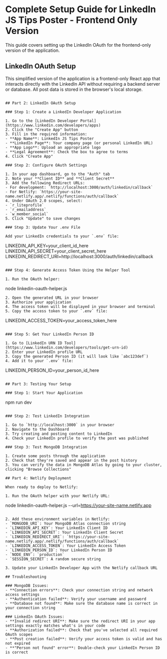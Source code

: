 # Complete Setup Guide for LinkedIn JS Tips Poster - Frontend Only Version

This guide covers setting up the LinkedIn OAuth for the frontend-only version of the application.

## LinkedIn OAuth Setup

This simplified version of the application is a frontend-only React app that interacts directly with the LinkedIn API without requiring a backend server or database. All post data is stored in the browser's local storage.
   ```

## Part 2: LinkedIn OAuth Setup

### Step 1: Create a LinkedIn Developer Application

1. Go to the [LinkedIn Developer Portal](https://www.linkedin.com/developers/apps)
2. Click the "Create App" button
3. Fill in the required information:
   - **App Name**: LinkedIn JS Tips Poster
   - **LinkedIn Page**: Your company page (or personal LinkedIn URL)
   - **App Logo**: Upload an appropriate logo
   - **Legal Agreement**: Check the box to agree to terms
4. Click "Create App"

### Step 2: Configure OAuth Settings

1. In your app dashboard, go to the "Auth" tab
2. Note your **Client ID** and **Client Secret**
3. Add the following Redirect URLs:
   - For development: `http://localhost:3000/auth/linkedin/callback`
   - For Netlify: `https://your-site-name.netlify.app/.netlify/functions/auth/callback`
4. Under OAuth 2.0 scopes, select:
   - `r_liteprofile`
   - `r_emailaddress`
   - `w_member_social`
5. Click "Update" to save changes

### Step 3: Update Your .env File

Add your LinkedIn credentials to your `.env` file:

```
LINKEDIN_API_KEY=your_client_id_here
LINKEDIN_API_SECRET=your_client_secret_here
LINKEDIN_REDIRECT_URI=http://localhost:3000/auth/linkedin/callback
```

### Step 4: Generate Access Token Using the Helper Tool

1. Run the OAuth helper:
   ```
   node linkedin-oauth-helper.js
   ```
2. Open the generated URL in your browser
3. Authorize your application
4. The access token will be displayed in your browser and terminal
5. Copy the access token to your `.env` file:
   ```
   LINKEDIN_ACCESS_TOKEN=your_access_token_here
   ```

### Step 5: Get Your LinkedIn Person ID

1. Go to [LinkedIn URN ID Tool](https://www.linkedin.com/developers/tools/get-urn-id)
2. Enter your LinkedIn profile URL
3. Copy the generated Person ID (it will look like `abc123def`)
4. Add it to your `.env` file:
   ```
   LINKEDIN_PERSON_ID=your_person_id_here
   ```

## Part 3: Testing Your Setup

### Step 1: Start Your Application

```
npm run dev
```

### Step 2: Test LinkedIn Integration

1. Go to `http://localhost:3000` in your browser
2. Navigate to the Dashboard
3. Try creating and posting content to LinkedIn
4. Check your LinkedIn profile to verify the post was published

### Step 3: Test MongoDB Integration

1. Create some posts through the application
2. Check that they're saved and appear in the post history
3. You can verify the data in MongoDB Atlas by going to your cluster, clicking "Browse Collections"

## Part 4: Netlify Deployment

When ready to deploy to Netlify:

1. Run the OAuth helper with your Netlify URL:
   ```
   node linkedin-oauth-helper.js --url=https://your-site-name.netlify.app
   ```
   
2. Add these environment variables in Netlify:
   - `MONGODB_URI`: Your MongoDB Atlas connection string
   - `LINKEDIN_API_KEY`: Your LinkedIn Client ID
   - `LINKEDIN_API_SECRET`: Your LinkedIn Client Secret
   - `LINKEDIN_REDIRECT_URI`: `https://your-site-name.netlify.app/.netlify/functions/auth/callback`
   - `LINKEDIN_ACCESS_TOKEN`: Your LinkedIn Access Token
   - `LINKEDIN_PERSON_ID`: Your LinkedIn Person ID
   - `NODE_ENV`: `production`
   - `SESSION_SECRET`: A random secure string

3. Update your LinkedIn Developer App with the Netlify callback URL

## Troubleshooting

### MongoDB Issues:
- **Connection errors**: Check your connection string and network access settings
- **Authentication failed**: Verify your username and password
- **Database not found**: Make sure the database name is correct in your connection string

### LinkedIn OAuth Issues:
- **Invalid redirect URI**: Make sure the redirect URI in your app settings exactly matches what's in your code
- **Authorization failed**: Check that you've selected all required OAuth scopes
- **Post creation failed**: Verify your access token is valid and has not expired
- **"Person not found" error**: Double-check your LinkedIn Person ID is correct
